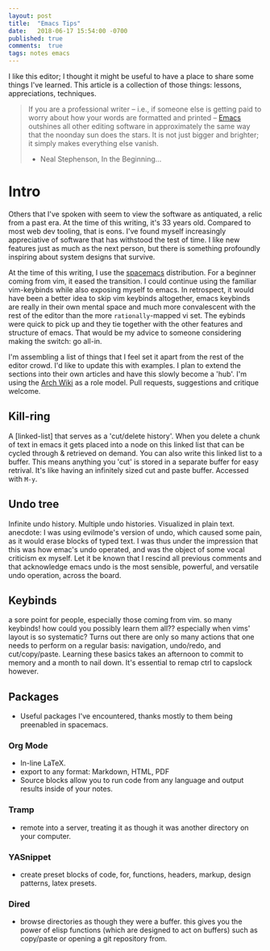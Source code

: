 ```yaml
---
layout: post
title:  "Emacs Tips"
date:   2018-06-17 15:54:00 -0700
published: true
comments:  true
tags: notes emacs
---
```


I like this editor; I thought it might be useful to have a place to share some things I've learned. This article is a collection of those things: lessons, appreciations, techniques.

>If you are a professional writer – i.e., if someone else is getting paid to worry about how your words are formatted and printed – [Emacs][emacs-main] outshines all other editing software in approximately the same way that the noonday sun does the stars. It is not just bigger and brighter; it simply makes everything else vanish.  
>  - Neal Stephenson, In the Beginning…

# Intro

Others that I've spoken with seem to view the software as antiquated, a relic from a past era. 
At the time of this writing, it's 33 years old. Compared to most web dev tooling, that is eons.
I've found myself increasingly appreciative of software that has withstood the test of time. I like new features just as much as the next person, but there is something profoundly inspiring about system designs that survive.

At the time of this writing, I use the [spacemacs][spacemacs-main] distribution. For a beginner coming from vim, it eased the transition. I could continue using the familiar vim-keybinds while also exposing myself to emacs. In retrospect, it would have been a better idea to skip vim keybinds altogether, emacs keybinds are really in their own mental space and much more convalescent with the rest of the editor than the more `rationally`-mapped vi set. The eybinds were quick to pick up and they tie together with the other features and structure of emacs. That would be my advice to someone considering making the switch: go all-in.

I'm assembling a list of things that I feel set it apart from the rest of the editor crowd. I'd like to update this with examples. I plan to extend the sections into their own articles and have this slowly become a 'hub'. I'm using the [Arch Wiki][archWiki] as a role model. Pull requests, suggestions and critique welcome.

## Kill-ring

A [linked-list] that serves as a 'cut/delete history'. When you delete a chunk of text in emacs it gets placed into a node on this linked list that can be cycled through & retrieved on demand. You can also write this linked list to a buffer. This means anything you 'cut' is stored in a separate buffer for easy retrival. It's like having an infinitely sized cut and paste buffer.
Accessed with `M-y`.

## Undo tree

Infinite undo history. Multiple undo histories. Visualized in plain text.
anecdote: I was using evilmode's version of undo, which caused some pain, as it would erase blocks of typed text. I was thus under the impression that this was how emac's undo operated, and was the object of some vocal criticism ex myself. Let it be known that I rescind all previous comments and that acknowledge emacs undo is the most sensible, powerful, and versatile undo operation, across the board.

## Keybinds

a sore point for people, especially those coming from vim. so many keybinds! how could you possibly learn them all?? especially when vims' layout is so systematic? Turns out there are only so many actions that one needs to perform on a regular basis: navigation, undo/redo, and cut/copy/paste. Learning these basics takes an afternoon to commit to memory and a month to nail down. It's essential to remap ctrl to capslock however.

## Packages

- Useful packages I've encountered, thanks mostly to them being preenabled in spacemacs.

### Org Mode

- In-line LaTeX.
- export to any format: Markdown, HTML, PDF
- Source blocks allow you to run code from any language and output results inside of your notes.

### Tramp

- remote into a server, treating it as though it was another directory on your computer.

### YASnippet

- create preset blocks of code, for, functions, headers, markup, design patterns, latex presets.

### Dired

- browse directories as though they were a buffer. this gives you the power of elisp functions (which are designed to act on buffers) such as copy/paste or opening a git repository from.

[emacs-main]: https://www.gnu.org/software/emacs/
[spacemacs-main]: http://spacemacs.org/
[archWiki]: https://wiki.archlinux.org/
